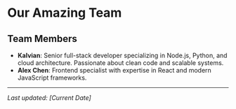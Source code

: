 #  Our Amazing Team

## Team Members
- **Kalvian**: Senior full-stack developer specializing in Node.js, Python, and cloud architecture. Passionate about clean code and scalable systems.
- **Alex Chen**: Frontend specialist with expertise in React and modern JavaScript frameworks.

---
*Last updated: [Current Date]*
